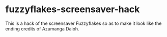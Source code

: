 fuzzyflakes-screensaver-hack
============================

This is a hack of the screensaver Fuzzyflakes so as to make it look like the ending credits of Azumanga Daioh.
